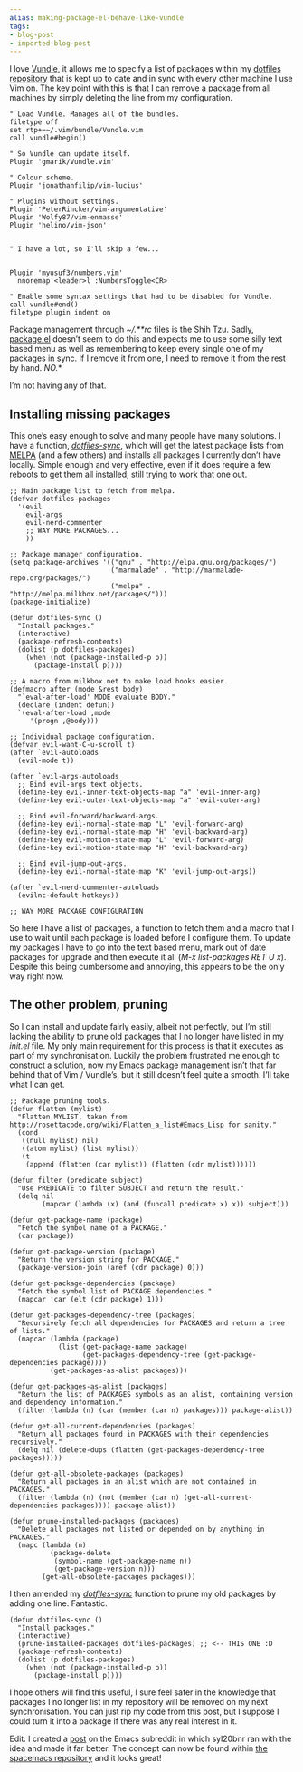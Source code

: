 ```yaml
---
alias: making-package-el-behave-like-vundle
tags:
- blog-post
- imported-blog-post
---
```



I love [Vundle](https://github.com/gmarik/Vundle.vim), it allows me to specify a list of packages within my [dotfiles repository](https://github.com/Wolfy87/dotfiles) that is kept up to date and in sync with every other machine I use Vim on. The key point with this is that I can remove a package from all machines by simply deleting the line from my configuration.

```
" Load Vundle. Manages all of the bundles.
filetype off
set rtp+=~/.vim/bundle/Vundle.vim
call vundle#begin()

" So Vundle can update itself.
Plugin 'gmarik/Vundle.vim'

" Colour scheme.
Plugin 'jonathanfilip/vim-lucius'

" Plugins without settings.
Plugin 'PeterRincker/vim-argumentative'
Plugin 'Wolfy87/vim-enmasse'
Plugin 'helino/vim-json'


" I have a lot, so I'll skip a few...


Plugin 'myusuf3/numbers.vim'
  nnoremap <leader>l :NumbersToggle<CR>

" Enable some syntax settings that had to be disabled for Vundle.
call vundle#end()
filetype plugin indent on
```

Package management through _~/.**rc_ files is the Shih Tzu. Sadly, [package.el](http://wikemacs.org/wiki/Package.el) doesn’t seem to do this and expects me to use some silly text based menu as well as remembering to keep every single one of my packages in sync. If I remove it from one, I need to remove it from the rest by hand. *NO.**

I’m not having any of that.

## Installing missing packages

This one’s easy enough to solve and many people have many solutions. I have a function, [_dotfiles-sync_](https://github.com/Wolfy87/dotfiles/blob/88926d0f8ad581f4a4953d6fdea40d812638b17d/emacs/init.el#L97-L103), which will get the latest package lists from [MELPA](http://melpa.milkbox.net/) (and a few others) and installs all packages I currently don’t have locally. Simple enough and very effective, even if it does require a few reboots to get them all installed, still trying to work that one out.

```
;; Main package list to fetch from melpa.
(defvar dotfiles-packages
  '(evil
    evil-args
    evil-nerd-commenter
    ;; WAY MORE PACKAGES...
    ))

;; Package manager configuration.
(setq package-archives '(("gnu" . "http://elpa.gnu.org/packages/")
                         ("marmalade" . "http://marmalade-repo.org/packages/")
                         ("melpa" . "http://melpa.milkbox.net/packages/")))
(package-initialize)

(defun dotfiles-sync ()
  "Install packages."
  (interactive)
  (package-refresh-contents)
  (dolist (p dotfiles-packages)
    (when (not (package-installed-p p))
      (package-install p))))

;; A macro from milkbox.net to make load hooks easier.
(defmacro after (mode &rest body)
  "`eval-after-load' MODE evaluate BODY."
  (declare (indent defun))
  `(eval-after-load ,mode
     '(progn ,@body)))

;; Individual package configuration.
(defvar evil-want-C-u-scroll t)
(after `evil-autoloads
  (evil-mode t))

(after `evil-args-autoloads
  ;; Bind evil-args text objects.
  (define-key evil-inner-text-objects-map "a" 'evil-inner-arg)
  (define-key evil-outer-text-objects-map "a" 'evil-outer-arg)

  ;; Bind evil-forward/backward-args.
  (define-key evil-normal-state-map "L" 'evil-forward-arg)
  (define-key evil-normal-state-map "H" 'evil-backward-arg)
  (define-key evil-motion-state-map "L" 'evil-forward-arg)
  (define-key evil-motion-state-map "H" 'evil-backward-arg)

  ;; Bind evil-jump-out-args.
  (define-key evil-normal-state-map "K" 'evil-jump-out-args))

(after `evil-nerd-commenter-autoloads
  (evilnc-default-hotkeys))

;; WAY MORE PACKAGE CONFIGURATION
```

So here I have a list of packages, a function to fetch them and a macro that I use to wait until each package is loaded before I configure them. To update my packages I have to go into the text based menu, mark out of date packages for upgrade and then execute it all (_M-x list-packages RET U x_). Despite this being cumbersome and annoying, this appears to be the only way right now.

## The other problem, pruning

So I can install and update fairly easily, albeit not perfectly, but I’m still lacking the ability to prune old packages that I no longer have listed in my _init.el_ file. My only main requirement for this process is that it executes as part of my synchronisation. Luckily the problem frustrated me enough to construct a solution, now my Emacs package management isn’t that far behind that of Vim / Vundle’s, but it still doesn’t feel quite a smooth. I’ll take what I can get.

```
;; Package pruning tools.
(defun flatten (mylist)
  "Flatten MYLIST, taken from http://rosettacode.org/wiki/Flatten_a_list#Emacs_Lisp for sanity."
  (cond
   ((null mylist) nil)
   ((atom mylist) (list mylist))
   (t
    (append (flatten (car mylist)) (flatten (cdr mylist))))))

(defun filter (predicate subject)
  "Use PREDICATE to filter SUBJECT and return the result."
  (delq nil
        (mapcar (lambda (x) (and (funcall predicate x) x)) subject)))

(defun get-package-name (package)
  "Fetch the symbol name of a PACKAGE."
  (car package))

(defun get-package-version (package)
  "Return the version string for PACKAGE."
  (package-version-join (aref (cdr package) 0)))

(defun get-package-dependencies (package)
  "Fetch the symbol list of PACKAGE dependencies."
  (mapcar 'car (elt (cdr package) 1)))

(defun get-packages-dependency-tree (packages)
  "Recursively fetch all dependencies for PACKAGES and return a tree of lists."
  (mapcar (lambda (package)
            (list (get-package-name package)
                  (get-packages-dependency-tree (get-package-dependencies package))))
          (get-packages-as-alist packages)))

(defun get-packages-as-alist (packages)
  "Return the list of PACKAGES symbols as an alist, containing version and dependency information."
  (filter (lambda (n) (car (member (car n) packages))) package-alist))

(defun get-all-current-dependencies (packages)
  "Return all packages found in PACKAGES with their dependencies recursively."
  (delq nil (delete-dups (flatten (get-packages-dependency-tree packages)))))

(defun get-all-obsolete-packages (packages)
  "Return all packages in an alist which are not contained in PACKAGES."
  (filter (lambda (n) (not (member (car n) (get-all-current-dependencies packages)))) package-alist))

(defun prune-installed-packages (packages)
  "Delete all packages not listed or depended on by anything in PACKAGES."
  (mapc (lambda (n)
          (package-delete
           (symbol-name (get-package-name n))
           (get-package-version n)))
        (get-all-obsolete-packages packages)))
```

I then amended my [_dotfiles-sync_](https://github.com/Wolfy87/dotfiles/blob/d24591ebd7b3a36f629fb5a4ebd921c72f2b5b91/emacs/init.el#L104-L111) function to prune my old packages by adding one line. Fantastic.

```
(defun dotfiles-sync ()
  "Install packages."
  (interactive)
  (prune-installed-packages dotfiles-packages) ;; <-- THIS ONE :D
  (package-refresh-contents)
  (dolist (p dotfiles-packages)
    (when (not (package-installed-p p))
      (package-install p))))
```

I hope others will find this useful, I sure feel safer in the knowledge that packages I no longer list in my repository will be removed on my next synchronisation. You can just rip my code from this post, but I suppose I could turn it into a package if there was any real interest in it.

Edit: I created a [post](https://www.reddit.com/r/emacs/comments/2jtojf/packageel_didnt_prune_my_unused_packages_so_i/) on the Emacs subreddit in which syl20bnr ran with the idea and made it far better. The concept can now be found within [the spacemacs repository](https://github.com/syl20bnr/spacemacs/blob/c517424032a9f43e1365d9f157dc246b38debda1/core/contribsys.el#L245-L270) and it looks great!
